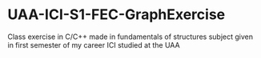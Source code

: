 # UAA-ICI-S1-FEC-GraphExercise
Class exercise in C/C++ made in fundamentals of structures subject given in first semester of my career ICI studied at the UAA
